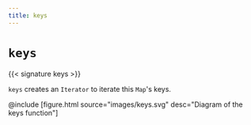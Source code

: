 ```yaml
---
title: keys
---
```


# `keys`

{{< signature keys >}}

`keys` creates an `Iterator` to iterate this `Map`'s keys.

@include [figure.html source="images/keys.svg" desc="Diagram of the keys function"]
